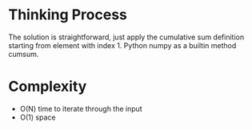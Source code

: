 # Thinking Process 

The solution is straightforward, just apply the cumulative sum definition starting from element with index 1.
Python numpy as a builtin method cumsum.

# Complexity

* O(N) time to iterate through the input
* O(1) space
